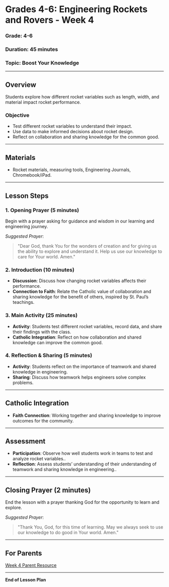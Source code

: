 
# Grades 4-6: Engineering Rockets and Rovers - Week 4

### **Grade**: 4-6  
### **Duration**: 45 minutes  
### **Topic**: Boost Your Knowledge

---

## **Overview**
Students explore how different rocket variables such as length, width, and material impact rocket performance.

### **Objective**
- Test different rocket variables to understand their impact.
- Use data to make informed decisions about rocket design.
- Reflect on collaboration and sharing knowledge for the common good.

---

## **Materials**
- Rocket materials, measuring tools, Engineering Journals, Chromebook/iPad.

---

## **Lesson Steps**

### **1. Opening Prayer (5 minutes)**  
Begin with a prayer asking for guidance and wisdom in our learning and engineering journey.

_Suggested Prayer_:  
> "Dear God, thank You for the wonders of creation and for giving us the ability to explore and understand it. Help us use our knowledge to care for Your world. Amen."

### **2. Introduction (10 minutes)**  
- **Discussion**: Discuss how changing rocket variables affects their performance.
- **Connection to Faith**: Relate the Catholic value of collaboration and sharing knowledge for the benefit of others, inspired by St. Paul’s teachings.

### **3. Main Activity (25 minutes)**  
- **Activity**: Students test different rocket variables, record data, and share their findings with the class.
- **Catholic Integration**: Reflect on how collaboration and shared knowledge can improve the common good.

### **4. Reflection & Sharing (5 minutes)**  
- **Activity**: Students reflect on the importance of teamwork and shared knowledge in engineering.
- **Sharing**: Discuss how teamwork helps engineers solve complex problems.

---

## **Catholic Integration**
- **Faith Connection**: Working together and sharing knowledge to improve outcomes for the community.

---

## **Assessment**
- **Participation**: Observe how well students work in teams to test and analyze rocket variables..
- **Reflection**: Assess students’ understanding of their understanding of teamwork and sharing knowledge in engineering..

---

## **Closing Prayer (2 minutes)**  
End the lesson with a prayer thanking God for the opportunity to learn and explore.

_Suggested Prayer_:  
> "Thank You, God, for this time of learning. May we always seek to use our knowledge to do good in Your world. Amen."

---

## **For Parents**  
[Week 4 Parent Resource](#)

---

**End of Lesson Plan**
